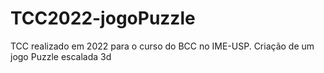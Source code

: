 # TCC2022-jogoPuzzle
TCC realizado em 2022 para o curso do BCC no IME-USP. Criação de um jogo Puzzle escalada 3d
